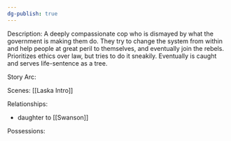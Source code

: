 ```yaml
---
dg-publish: true
---
```

Description:
A deeply compassionate cop who is dismayed by what the government is making them do. They try to change the system from within and help people at great peril to themselves, and eventually join the rebels. Prioritizes ethics over law, but tries to do it sneakily. Eventually is caught and serves life-sentence as a tree.

Story Arc:

Scenes:
[[Laska Intro]]

Relationships:
- daughter to [[Swanson]]

Possessions: